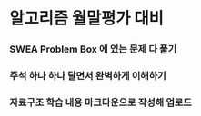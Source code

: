 # 알고리즘 월말평가 대비
### SWEA Problem Box 에 있는 문제 다 풀기
### 주석 하나 하나 달면서 완벽하게 이해하기
### 자료구조 학습 내용 마크다운으로 작성해 업로드
